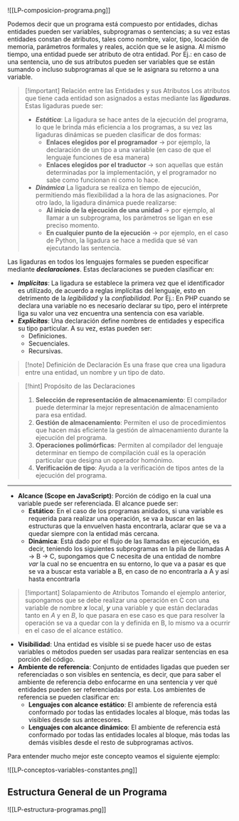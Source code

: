 <span class="centerImg"> ![[LP-composicion-programa.png]] </span>

Podemos decir que un programa está compuesto por entidades, dichas entidades pueden ser variables, subprogramas o sentencias; a su vez estas entidades constan de atributos, tales como nombre, valor, tipo, locación de memoria, parámetros formales y reales, acción que se le asigna.
Al mismo tiempo, una entidad puede ser atributo de otra entidad. Por Ej.: en caso de una sentencia, uno de sus atributos pueden ser variables que se están sumando o incluso subprogramas al que se le asignara su retorno a una variable.

>[!important] Relación entre las Entidades y sus Atributos
>Los atributos que tiene cada entidad son asignados a estas mediante las ***ligaduras***. Estas ligaduras puede ser:
>- ***Estática***: La ligadura se hace antes de la ejecución del programa, lo que le brinda más eficiencia a los programas, a su vez las ligaduras dinámicas se pueden clasificar de dos formas:
>	- **Enlaces elegidos por el programador** -> por ejemplo, la declaración de un tipo a una variable (en caso de que el lenguaje funciones de esa manera)
>	- **Enlaces elegidos por el traductor** -> son aquellas que están determinadas por la implementación, y el programador no sabe como funcionan ni como lo hace.
>- ***Dinámica*** La ligadura se realiza en tiempo de ejecución, permitiendo más flexibilidad a la hora de las asignaciones. Por otro lado, la ligadura dinámica puede realizarse:
>	- **Al inicio de la ejecución de una unidad** -> por ejemplo, al llamar a un subprograma, los parámetros se ligan en ese preciso momento.
>	- **En cualquier punto de la ejecución** -> por ejemplo, en el caso de Python, la ligadura se hace a medida que sé van ejecutando las sentencia.

Las ligaduras en todos los lenguajes formales se pueden especificar mediante ***declaraciones***. Estas declaraciones se pueden clasificar en:

- ***Implícitas***: La ligadura se establece la primera vez que el identificador es utilizado, de acuerdo a reglas implícitas del lenguaje, esto en detrimento de la *legibilidad* y la *confiabilidad*. Por Ej.: En PHP cuando se declara una variable no es necesario declarar su tipo, pero el intérprete liga su valor una vez encuentra una sentencia con esa variable.
- ***Explícitas***: Una declaración define nombres de entidades y especifica su tipo particular. A su vez, estas pueden ser:
	- Definiciones.
	- Secuenciales.
	- Recursivas.

>[!note] Definición de Declaración
>Es una frase que crea una ligadura entre una entidad, un nombre y un tipo de dato.

>[!hint] Propósito de las Declaraciones
>1. **Selección de representación de almacenamiento**: El compilador puede determinar la mejor representación de almacenamiento para esa entidad.
>2. **Gestión de almacenamiento**: Permiten el uso de procedimientos que hacen más eficiente la gestión de almacenamiento durante la ejecución del programa.
>3. **Operaciones polimórficas**: Permiten al compilador del lenguaje determinar en tiempo de compilación cuál es la operación particular que designa un operador homónimo.
>4. **Verificación de tipo**: Ayuda a la verificación de tipos antes de la ejecución del programa.

---

- **Alcance (Scope en JavaScript)**: Porción de código en la cual una variable puede ser referenciada. El alcance puede ser:
	- **Estático**: En el caso de los programas anidados, si una variable es requerida para realizar una operación, se va a buscar en las estructuras que la envuelven hasta encontrarla, aclarar que se va a quedar siempre con la entidad más cercana.
	- **Dinámica**: Está dado por el flujo de las llamadas en ejecución, es decir, teniendo los siguientes subprogramas en la pila de llamadas A -> B -> C, supongamos que C necesita de una entidad de nombre *var* la cual no se encuentra en su entorno, lo que va a pasar es que se va a buscar esta variable a B, en caso de no encontrarla a A y así hasta encontrarla

>[!important] Solapamiento de Atributos
>Tomando el ejemplo anterior, supongamos que se debe realizar una operación en C con una variable de nombre ***x*** local, ***y*** una variable y que están declaradas tanto en *A* y en *B*, lo que pasara en ese caso es que para resolver la operación se va a quedar con la y definida en B, lo mismo va a ocurrir en el caso de el alcance estático.

- **Visibilidad**: Una entidad es visible si se puede hacer uso de estas variables o métodos pueden ser usadas para realizar sentencias en esa porción del código.
- **Ambiente de referencia**: Conjunto de entidades ligadas que pueden ser referenciadas o son visibles en sentencia, es decir, que para saber el ambiente de referencia debo enfocarme en una sentencia y ver qué entidades pueden ser referenciadas por esta. Los ambientes de referencia se pueden clasificar en:
	- **Lenguajes con alcance estático**: El ambiente de referencia está conformado por todas las entidades locales al bloque, más todas las visibles desde sus antecesores.
	- **Lenguajes con alcance dinámico**: El ambiente de referencia está conformado por todas las entidades locales al bloque, más todas las demás visibles desde el resto de subprogramas activos.

Para entender mucho mejor este concepto veamos el siguiente ejemplo:

<span class="centerImg"> ![[LP-conceptos-variables-constantes.png]] </span>

## Estructura General de un Programa

<span class="centerImg"> ![[LP-estructura-programas.png]] </span>